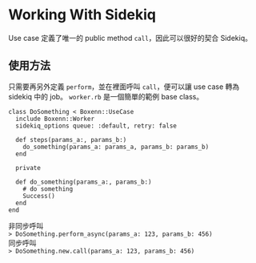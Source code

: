 # Working With Sidekiq

Use case 定義了唯一的 public method `call`，因此可以很好的契合 Sidekiq。

## 使用方法

只需要再另外定義 `perform`，並在裡面呼叫 `call`，便可以讓 use case 轉為 sidekiq 中的 job。 `worker.rb` 是一個簡單的範例 base class。

```ruby=
class DoSomething < Boxenn::UseCase
  include Boxenn::Worker
  sidekiq_options queue: :default, retry: false

  def steps(params_a:, params_b:)
    do_something(params_a: params_a, params_b: params_b)
  end

  private

  def do_something(params_a:, params_b:)
    # do something
    Success()
  end
end
```

非同步呼叫\
`> DoSomething.perform_async(params_a: 123, params_b: 456)`\
同步呼叫\
`> DoSomething.new.call(params_a: 123, params_b: 456)`
